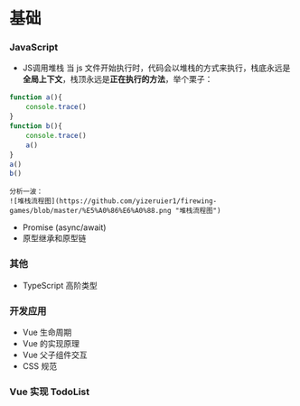 # 基础
### JavaScript
+ JS调用堆栈
    当 js 文件开始执行时，代码会以堆栈的方式来执行，栈底永远是**全局上下文**，栈顶永远是**正在执行的方法**，举个栗子：
```JavaScript
function a(){
    console.trace()
}
function b(){
    console.trace()
    a()
}
a()
b()
```
    分析一波：
    ![堆栈流程图](https://github.com/yizeruier1/firewing-games/blob/master/%E5%A0%86%E6%A0%88.png "堆栈流程图")

+ Promise (async/await)
+ 原型继承和原型链

### 其他
+ TypeScript 高阶类型

### 开发应用
+ Vue 生命周期
+ Vue 的实现原理
+ Vue 父子组件交互
+ CSS 规范

### Vue 实现 TodoList